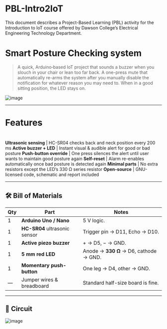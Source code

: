 # PBL-Intro2IoT
This document describes a Project-Based Learning (PBL) activity for the Introduction to IoT course offered by Dawson College’s Electrical Engineering Technology Department.

# Smart Posture Checking system

> A quick, Arduino‐based IoT project that sounds a buzzer when you slouch in your chair or lean too far back. A one-press mute that automatically re-arms the system after you manually disable the notification for whatever reason you may need to. When in a good sitting position, the LED stays on.

![image](https://github.com/user-attachments/assets/664d19bd-f245-47af-b758-1abd95a56512)


---

# Features
#
**Ultrasonic sensing** | HC-SR04 checks back and neck position every 200 ms
**Active buzzer + LED** | Instant visual & audible alert for good or bad posture
**Push-button override** | One press silences the alert until user wants to maintain good posture again
**Self-reset** | Alarm re-enables automatically once bad posture is detected again
**Minimal parts** | No extra resistors except the LED’s 330 Ω series resistor
**Open-source** | GNU-licensed code, schematic and report included

---

## 🛠 Bill of Materials

| Qty | Part | Notes |
|-----|------|-------|
| 1 | **Arduino Uno / Nano** | 5 V logic. |
| 1 | **HC-SR04** ultrasonic sensor | Trigger pin → D11, Echo → D10. |
| 1 | **Active piezo buzzer** | + → D5, − → GND. |
| 1 | **5 mm red LED** | Anode → **330 Ω** → D6, cathode → GND. |
| 1 | **Momentary push-button** | One leg → D4, other → GND. |
| — | Jumper wires & breadboard | Standard half-size board is fine. |

---

## 🔌 Circuit

![image](https://github.com/user-attachments/assets/79252ad5-d134-4d63-843d-6f1e28112c89)




